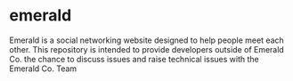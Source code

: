 # emerald
Emerald is a social networking website designed to help people meet each other. This repository is intended to provide developers outside of Emerald Co.  the chance to discuss issues and raise technical issues with the Emerald Co. Team

